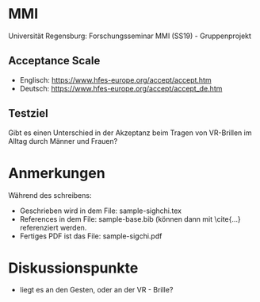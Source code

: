 # MMI
Universität Regensburg: Forschungsseminar MMI (SS19) - Gruppenprojekt

## Acceptance Scale
- Englisch: https://www.hfes-europe.org/accept/accept.htm
- Deutsch: https://www.hfes-europe.org/accept/accept_de.htm

## Testziel
Gibt es einen Unterschied in der Akzeptanz beim Tragen von VR-Brillen im Alltag durch Männer und Frauen?

# Anmerkungen
Während des schreibens:
- Geschrieben wird in dem File: sample-sighchi.tex
- References in dem File: sample-base.bib (können dann mit \cite{...} referenziert werden.
- Fertiges PDF ist das File: sample-sigchi.pdf

# Diskussionspunkte
- liegt es an den Gesten, oder an der VR - Brille? 

